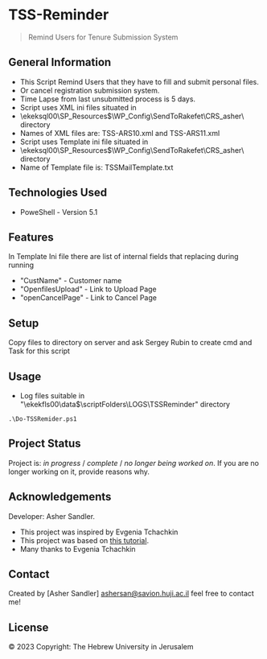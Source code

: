 # TSS-Reminder

> Remind Users for Tenure Submission System



## General Information
- This Script Remind Users that they have to fill and submit personal files.
- Or cancel registration submission system.
- Time Lapse from last unsubmitted process is 5 days.
- Script uses XML ini files situated in 
- \\ekeksql00\SP_Resources$\WP_Config\SendToRakefet\CRS_asher\ directory
- Names of XML files are: TSS-ARS10.xml and TSS-ARS11.xml
- Script uses Template ini file situated in 
- \\ekeksql00\SP_Resources$\WP_Config\SendToRakefet\CRS_asher\ directory
- Name of Template file is: TSSMailTemplate.txt


<!-- You don't have to answer all the questions - just the ones relevant to your project. -->


## Technologies Used
- PoweShell - Version 5.1


## Features
In Template Ini  file there are list of internal fields that replacing during running
- "CustName" - Customer name
- "OpenfilesUpload" - Link to Upload Page
- "openCancelPage"  - Link to Cancel Page




## Setup
Copy files to directory on server and ask Sergey Rubin to create cmd and Task for this script

## Usage
- Log files suitable in "\\ekekfls00\data$\scriptFolders\LOGS\TSSReminder" directory

`.\Do-TSSRemider.ps1`


## Project Status
Project is: _in progress_ / _complete_ / _no longer being worked on_. If you are no longer working on it, provide reasons why.




## Acknowledgements
Developer: Asher Sandler. 

- This project was inspired by Evgenia Tchachkin
- This project was based on [this tutorial](https://www.example.com).
- Many thanks to Evgenia Tchachkin


## Contact
Created by [Asher Sandler]
ashersan@savion.huji.ac.il 
feel free to contact me!



<!-- Optional -->
## License 
© 2023 Copyright: The Hebrew University in Jerusalem
<!-- This project is open source and available under the [... License](). -->

<!-- You don't have to include all sections - just the one's relevant to your project -->